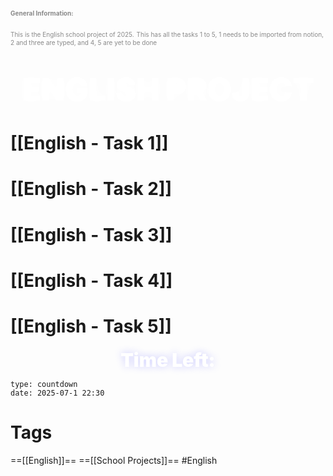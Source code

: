 

## <strong><span style = "animation: fadeInUp 0.7s ease-in-out; opacity: 0.5; font-size: 10;">General Information:</span></strong>
<span style = "animation: fadeInUp 0.7s ease-in-out; opacity: 0.5; font-size: 10;">This is the English school project of 2025.</span>
 <span style = "animation: fadeInUp 0.7s ease-in-out; opacity: 0.5; font-size: 10;">This has all the tasks 1 to 5, 1 needs to be imported from notion, 2 and three are typed, and 4, 5 are yet to be done</span>
# <div style = "text-align: center;"><span style = "animation: fadeInUp 0.7s ease-in-out; font-weight: bold;"><span style="text-shadow: 0 0 13px rgb(255,255,255), 0 0 2px rgb(255,255,255); font-size: 50; font-weight: 1000; padding: 3px; padding-right: 10px; padding-left: 10px; border-radius: 7px; color: rgb(255,255,255);">ENGLISH PROJECT</span></span></div>
# [[English - Task 1]]
# [[English - Task 2]]
# [[English - Task 3]]
# [[English - Task 4]]
# [[English - Task 5]]
<div style = "text-align: center;"><span style = "animation: fadeInUp 0.7s ease-in-out; font-weight: bold;"><span style="text-shadow: 0 0 13px rgb(200,200,255), 0 0 2px rgb(255,255,255); font-size: 30; font-weight: 1000; padding: 3px; padding-right: 10px; padding-left: 10px; border-radius: 7px; color: rgb(255,255,255);">Time Left:</span></span></div>

```widgets
type: countdown
date: 2025-07-1 22:30
```


# <span style = "animation: fadeInUp 0.7s ease-in-out; font-weight: bold;">Tags</span>
==[[English]]==
==[[School Projects]]==
#English
